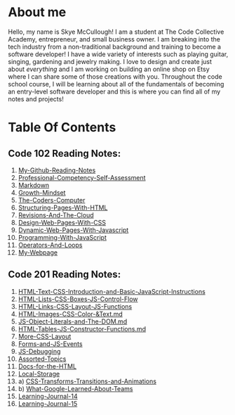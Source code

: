 # **About me**
Hello, my name is Skye McCullough! I am a student at The Code Collective Academy, 
entrepreneur, and small business owner. I am breaking into the tech industry from a 
non-traditional background and training to become a software developer! I have a wide
variety of interests such as playing guitar, singing, gardening and jewelry making.
I love to design and create just about *everything* and I am working on building an 
online shop on Etsy where I can share some of those creations with you. Throughout 
the code school course, I will be learning about all of the fundamentals of becoming
an entry-level software developer and this is where you can find all of my notes and 
projects!
<br>


# **Table Of Contents**

## Code 102 Reading Notes:
1. [My-Github-Reading-Notes](https://large-hadron-collider901.github.io/Reading-Notes/)
2. [Professional-Competency-Self-Assessment](https://large-hadron-collider901.github.io/Reading-Notes/Code-102-Reading-Notes/ProfessionalCompetency)
3. [Markdown](https://large-hadron-collider901.github.io/Reading-Notes/Code-102-Reading-Notes/Markdown)
4. [Growth-Mindset](https://large-hadron-collider901.github.io/Reading-Notes/Code-102-Reading-Notes/GrowthMindset)
5. [The-Coders-Computer](https://large-hadron-collider901.github.io/Reading-Notes/Code-102-Reading-Notes/TheCodersComputer) 
6. [Structuring-Pages-With-HTML](https://large-hadron-collider901.github.io/Reading-Notes/Code-102-Reading-Notes/StructuringWebPagesWithHTML)
7. [Revisions-And-The-Cloud](https://large-hadron-collider901.github.io/Reading-Notes/Code-102-Reading-Notes/RevisionsAndTheCloud)
8. [Design-Web-Pages-With-CSS](https://large-hadron-collider901.github.io/Reading-Notes/Code-102-Reading-Notes/DesignWebPagesWithCSS)
9. [Dynamic-Web-Pages-With-Javascript](https://large-hadron-collider901.github.io/Reading-Notes/Code-102-Reading-Notes/DynamicWebPagesWithJavaScript)
10. [Programming-With-JavaScript](https://large-hadron-collider901.github.io/Reading-Notes/Code-102-Reading-Notes/ProgrammingWithJavaScript)
11. [Operators-And-Loops](https://large-hadron-collider901.github.io/Reading-Notes/Code-102-Reading-Notes/OperatorsAndLoops)
12. [My-Webpage](https://large-hadron-collider901.github.io/My-Webpage/)

## Code 201 Reading Notes:
1. [HTML-Text-CSS-Introduction-and-Basic-JavaScript-Instructions](https://large-hadron-collider901.github.io/Reading-Notes/Code-201-Reading-Notes/HTML-Text-CSS-Introduction-and-Basic-JavaScript-Instructions)
2. [HTML-Lists-CSS-Boxes-JS-Control-Flow](https://large-hadron-collider901.github.io/Reading-Notes/Code-201-Reading-Notes/HTML-Lists-CSS-Boxes-JS-Control-Flow)
3. [HTML-Links-CSS-Layout-JS-Functions](https://large-hadron-collider901.github.io/Reading-Notes/Code-201-Reading-Notes/HTML-Links-CSS-Layout-JS-Functions)
4. [HTML-Images-CSS-Color-&Text.md](https://large-hadron-collider901.github.io/Reading-Notes/Code-201-Reading-Notes/HTML-Images-CSS-Color-&Text)
5. [JS-Object-Literals-and-The-DOM.md](https://large-hadron-collider901.github.io/Reading-Notes/Code-201-Reading-Notes/JS-Object-Literals-and-The-DOM)
6. [HTML-Tables-JS-Constructor-Functions.md](https://large-hadron-collider901.github.io/Reading-Notes/Code-201-Reading-Notes/HTML-Tables-JS-Constructor-Functions-and-Domain-Modeling)
7. [More-CSS-Layout](https://large-hadron-collider901.github.io/Reading-Notes/Code-201-Reading-Notes/More-CSS-Layout)
8. [Forms-and-JS-Events](https://large-hadron-collider901.github.io/Reading-Notes/Code-201-Reading-Notes/Forms-and-JS-Events)
9. [JS-Debugging](https://large-hadron-collider901.github.io/Reading-Notes/Code-201-Reading-Notes/JS-Debugging)
10. [Assorted-Topics](https://large-hadron-collider901.github.io/Reading-Notes/Code-201-Reading-Notes/Assorted-Topics)
11. [Docs-for-the-HTML](https://large-hadron-collider901.github.io/Reading-Notes/Code-201-Reading-Notes/Docs-for-the-HTML)
12.  [Local-Storage](https://large-hadron-collider901.github.io/Reading-Notes/Code-201-Reading-Notes/Local-Storage)
13. a) [CSS-Transforms-Transitions-and-Animations](https://large-hadron-collider901.github.io/Reading-Notes/Code-201-Reading-Notes/CSS-Transforms-Transitions-and-Animations)
13. b) [What-Google-Learned-About-Teams](https://large-hadron-collider901.github.io/Reading-Notes/Code-201-Reading-Notes/What-Google-Learned-About-Teams)
14. [Learning-Journal-14](https://large-hadron-collider901.github.io/Reading-Notes/Code-201-Reading-Notes/Learning-Journal-14)
15. [Learning-Journal-15](https://large-hadron-collider901.github.io/Reading-Notes/Code-201-Reading-Notes/Learning-Journal-15)




